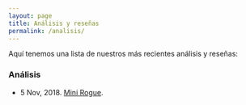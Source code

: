 ```yaml
---
layout: page
title: Análisis y reseñas
permalink: /analisis/
---
```


Aquí tenemos una lista de nuestros más recientes análisis y reseñas:


### Análisis

* 5 Nov, 2018. [Mini Rogue]({{site.baseurl}}/2018/11/05/analisis-mini-rogue/).
